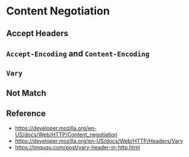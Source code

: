 # Content Negotiation

## Accept Headers

## `Accept-Encoding` and `Content-Encoding`

## `Vary`

## Not Match

## Reference

- <https://developer.mozilla.org/en-US/docs/Web/HTTP/Content_negotiation>
- <https://developer.mozilla.org/en-US/docs/Web/HTTP/Headers/Vary>
- <https://imququ.com/post/vary-header-in-http.html>